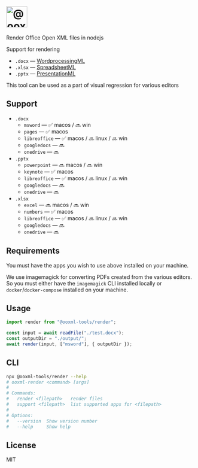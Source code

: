 <h1>
    <picture>
        <source media="(prefers-color-scheme: dark)" srcset="https://ooxml-tools.github.io/design/images/render-dark.png">
        <source media="(prefers-color-scheme: light)" srcset="https://ooxml-tools.github.io/design/images/render-light.png">
        <img alt="@ooxml-tools/render" height="56" src="https://ooxml-tools.github.io/design/images/render-light.png">
    </picture>
</h1>

Render Office Open XML files in nodejs

Support for rendering

- `.docx` — [WordprocessingML](http://officeopenxml.com/anatomyofOOXML.php)
- `.xlsx` — [SpreadsheetML](http://officeopenxml.com/anatomyofOOXML-xlsx.php)
- `.pptx` — [PresentationML](http://officeopenxml.com/anatomyofOOXML-pptx.php)

This tool can be used as a part of visual regression for various editors

## Support

- `.docx`
  - `msword` — ✅ macos / 🔜 win
  - `pages` — ✅ macos
  - `libreoffice` — ✅ macos / 🔜 linux / 🔜 win
  - `googledocs` — 🔜
  - `onedrive` — 🔜
- `.pptx`
  - `powerpoint` — 🔜 macos / 🔜 win
  - `keynote` — ✅ macos
  - `libreoffice` — ✅ macos / 🔜 linux / 🔜 win
  - `googledocs` — 🔜
  - `onedrive` — 🔜
- `.xlsx`
  - `excel` — 🔜 macos / 🔜 win
  - `numbers` — ✅ macos
  - `libreoffice` — ✅ macos / 🔜 linux / 🔜 win
  - `googledocs` — 🔜
  - `onedrive` — 🔜

## Requirements

You must have the apps you wish to use above installed on your machine.

We use imagemagick for converting PDFs created from the various editors. So you must either have the `imagemagick` CLI installed locally or `docker`/`docker-compose` installed on your machine.

## Usage

```js
import render from "@ooxml-tools/render";

const input = await readFile("./test.docx");
const outputDir = "./output/";
await render(input, ["msword"], { outputDir });
```

## CLI

```bash
npx @ooxml-tools/render --help
# ooxml-render <command> [args]
#
# Commands:
#   render <filepath>   render files
#   support <filepath>  list supported apps for <filepath>
#
# Options:
#   --version  Show version number                                       [boolean]
#   --help     Show help                                                 [boolean]
```

## License

MIT
